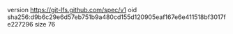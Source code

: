 version https://git-lfs.github.com/spec/v1
oid sha256:d9b6c29e6d57eb751b9a480cd155d120905eaf167e6e411518bf3017fe227296
size 76

